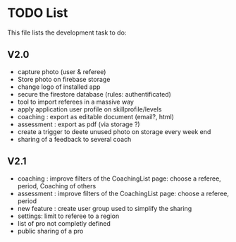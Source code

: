 # TODO List

This file lists the development task to do:

## V2.0

- capture photo (user & referee)
- Store photo on firebase storage
- change logo of installed app
- secure the firestore database (rules: authentificated)
- tool to import referees in a massive way
- apply application user profile on skillprofile/levels
- coaching : export as editable document (email?, html)
- assessment : export as pdf (via storage ?)
- create a trigger to deete unused photo on storage every week end
- sharing of a feedback to several coach

## V2.1

- coaching : improve filters of the CoachingList page: choose a referee, period, Coaching of others
- assessment : improve filters of the CoachingList page: choose a referee, period
- new feature : create user group used to simplify the sharing
- settings: limit to referee to a region
- list of pro not completly defined
- public sharing of a pro
